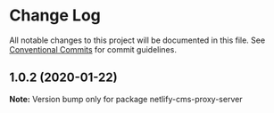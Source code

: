 # Change Log

All notable changes to this project will be documented in this file.
See [Conventional Commits](https://conventionalcommits.org) for commit guidelines.

## 1.0.2 (2020-01-22)

**Note:** Version bump only for package netlify-cms-proxy-server
